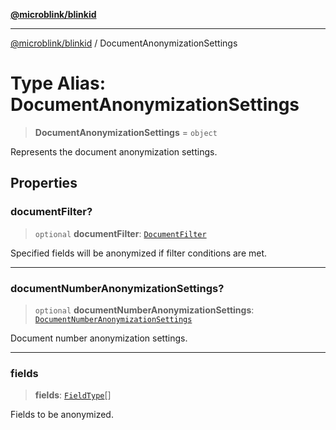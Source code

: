 [**@microblink/blinkid**](../README.md)

***

[@microblink/blinkid](../README.md) / DocumentAnonymizationSettings

# Type Alias: DocumentAnonymizationSettings

> **DocumentAnonymizationSettings** = `object`

Represents the document anonymization settings.

## Properties

### documentFilter?

> `optional` **documentFilter**: [`DocumentFilter`](DocumentFilter.md)

Specified fields will be anonymized if filter conditions are met.

***

### documentNumberAnonymizationSettings?

> `optional` **documentNumberAnonymizationSettings**: [`DocumentNumberAnonymizationSettings`](DocumentNumberAnonymizationSettings.md)

Document number anonymization settings.

***

### fields

> **fields**: [`FieldType`](FieldType.md)[]

Fields to be anonymized.
